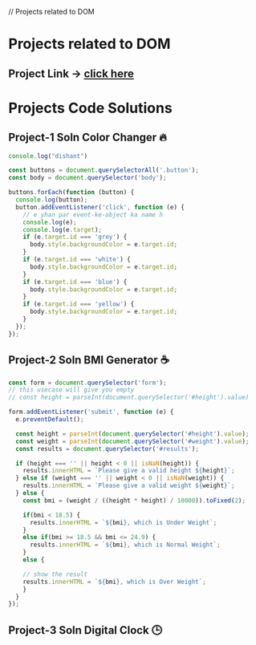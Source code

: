 // Projects related to DOM

# Projects related to DOM

## Project Link -> [click here](https://stackblitz.com/edit/dom-project-chaiaurcode?file=index.html)

# Projects Code Solutions

## Project-1 Soln Color Changer 🔥

```javascript
console.log("dishant")

const buttons = document.querySelectorAll('.button');
const body = document.querySelector('body');

buttons.forEach(function (button) {
  console.log(button);
  button.addEventListener('click', function (e) {
    // e yhan par event-ke-object ka name h
    console.log(e);
    console.log(e.target);
    if (e.target.id === 'grey') {
      body.style.backgroundColor = e.target.id;
    }
    if (e.target.id === 'white') {
      body.style.backgroundColor = e.target.id;
    }
    if (e.target.id === 'blue') {
      body.style.backgroundColor = e.target.id;
    }
    if (e.target.id === 'yellow') {
      body.style.backgroundColor = e.target.id;
    }
  });
});

```



## Project-2 Soln BMI Generator ☕️

```javascript
const form = document.querySelector('form');
// this usecase will give you empty
// const height = parseInt(document.querySelector('#height').value)

form.addEventListener('submit', function (e) {
  e.preventDefault();

  const height = parseInt(document.querySelector('#height').value);
  const weight = parseInt(document.querySelector('#weight').value);
  const results = document.querySelector('#results');

  if (height === '' || height < 0 || isNaN(height)) {
    results.innerHTML = `Please give a valid height ${height}`;
  } else if (weight === '' || weight < 0 || isNaN(weight)) {
    results.innerHTML = `Please give a valid weight ${weight}`;
  } else {
    const bmi = (weight / ((height * height) / 10000)).toFixed(2);

    if(bmi < 18.5) {
      results.innerHTML = `${bmi}, which is Under Weight`;
    } 
    else if(bmi >= 18.5 && bmi <= 24.9) {
      results.innerHTML = `${bmi}, which is Normal Weight`;
    }
    else {

    // show the result
    results.innerHTML = `${bmi}, which is Over Weight`;
    }
  }
});

```



## Project-3 Soln Digital Clock 🕒

```javascript

```

